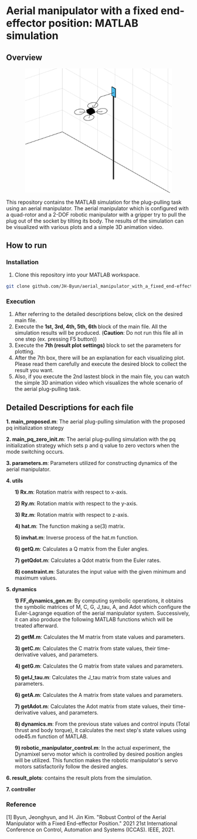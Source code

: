 # Aerial manipulator with a fixed end-effector position: MATLAB simulation
## Overview
<p align="center"><img src="aerial_manipulator_2.PNG" width="400" height="338.5">
  
This repository contains the MATLAB simulation for the plug-pulling task using an aerial manipulator. The aerial manipulator which is configured with a quad-rotor and a 2-DOF robotic manipulator with a gripper try to pull the plug out of the socket by tilting its body. The results of the simulation can be visualized with various plots and a simple 3D animation video.

## How to run
### Installation
1. Clone this repository into your MATLAB workspace.  
```sh
git clone github.com/JH-Byun/aerial_manipulator_with_a_fixed_end-effector_position-matlab.git
```

### Execution
1. After referring to the detailed descriptions below, click on the desired main file.
2. Execute the **1st, 3rd, 4th, 5th, 6th** block of the main file. All the simulation results will be produced. (**Caution**: Do not run this file all in one step (ex. pressing F5 button))
3. Execute the **7th (result plot settings)** block to set the parameters for plotting.
4. After the 7th box, there will be an explanation for each visualizing plot. Please read them carefully and execute the desired block to collect the result you want.
5. Also, if you execute the 2nd lastest block in the main file, you can watch the simple 3D animation video which visualizes the whole scenario of the aerial plug-pulling task.
  
## Detailed Descriptions for each file
**1. main_proposed.m**: The aerial plug-pulling simulation with the proposed pq initialization strategy
  
**2. main_pq_zero_init.m**: The aerial plug-pulling simulation with the pq initialization strategy which sets p and q value to zero vectors when the mode switching occurs. 
  
**3. parameters.m**: Parameters utilized for constructing dynamics of the aerial manipulator.
  
**4. utils**
  <ol>
    
  **1) Rx.m**: Rotation matrix with respect to x-axis.
    
  **2) Ry.m**: Rotation matrix with respect to the y-axis.
    
  **3) Rz.m**: Rotation matrix with respect to z-axis.
    
  **4) hat.m**: The function making a se(3) matrix. 
    
  **5) invhat.m**: Inverse process of the hat.m function.
    
  **6) getQ.m**: Calculates a Q matrix from the Euler angles.
    
  **7) getQdot.m**: Calculates a Qdot matrix from the Euler rates.
    
  **8) constraint.m**: Saturates the input value with the given minimum and maximum values.
    
  </ol>
  
**5. dynamics**
  <ol>
    
  **1) FF_dynamics_gen.m**: By computing symbolic operations, it obtains the symbolic matrices of M, C, G, J_tau, A, and Adot which configure the Euler-Lagrange equation of the aerial manipulator system. Successively, it can also produce the following MATLAB functions which will be treated afterward.
    
  **2) getM.m**: Calculates the M matrix from state values and parameters.
    
  **3) getC.m**: Calculates the C matrix from state values, their time-derivative values, and parameters.
    
  **4) getG.m**: Calculates the G matrix from state values and parameters.
    
  **5) getJ_tau.m**: Calculates the J_tau matrix from state values and parameters.
    
  **6) getA.m**: Calculates the A matrix from state values and parameters.
    
  **7) getAdot.m**: Calculates the Adot matrix from state values, their time-derivative values, and parameters.
    
  **8) dynamics.m**: From the previous state values and control inputs (Total thrust and body torque), it calculates the next step's state values using ode45.m function of MATLAB.
 
  **9) robotic_manipulator_control.m**: In the actual experiment, the Dynamixel servo motor which is controlled by desired position angles will be utilized. This function makes the robotic manipulator's servo motors satisfactorily follow the desired angles.
  </ol>
  
**6. result_plots**: contains the result plots from the simulation.
  
**7. controller**

### Reference
[1] Byun, Jeonghyun, and H. Jin Kim. "Robust Control of the Aerial Manipulator with a Fixed End-effector Position." 2021 21st International Conference on Control, Automation and Systems (ICCAS). IEEE, 2021.
